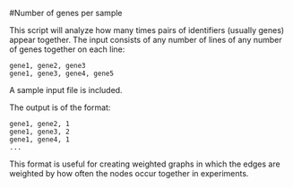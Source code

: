 #Number of genes per sample

This script will analyze how many times pairs of identifiers (usually genes) appear together. The input consists of any number of lines of any number of genes together on each line:

```
gene1, gene2, gene3
gene1, gene3, gene4, gene5
```

A sample input file is included.

The output is of the format:

```
gene1, gene2, 1
gene1, gene3, 2
gene1, gene4, 1
...
```

This format is useful for creating weighted graphs in which the edges are weighted by how often the nodes occur together in experiments. 